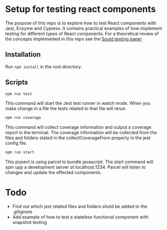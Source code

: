 # Setup for testing react components

The purpose of this repo is to explore how to test React components with Jest, Enzyme and Cypress. It contains practical examples of how implement testing for different types of React components. For a theoretical review of the concepts implemented in this repo see the [Sould testing paper](https://paper.dropbox.com/doc/Sould-testing--AopENdEfoms2dKe4r3ZGiWvzAg-C4KhQCCvwV0Yi8yff5yKX)

## Installation
Run `npm install` in the root directory.

## Scripts

```bash
npm run test
```
This command will start the Jest test runner in watch mode. When you make change in a file the tests related to that file will rerun.

  
```bash
npm run coverage
```
This command will collect coverage information and output a coverage report in the terminal. The coverage information will be collected from the files and folders stated in the collectCoverageFrom property in the jest config file.


```bash
npm run start
```
This prjoect is using parcel to bundle javascript. The start command will spin upp a development server at localhost:1234. Parcel will listen to changes and update the effected components.

# Todo
* Find out which jest related files and folders shold be added to the .gitignore
* Add example of how to test a stateless functional component with snapshot testing